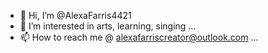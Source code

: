 - 👋 Hi, I’m @AlexaFarris4421
- 👀 I’m interested in arts, learning, singing ...
- 📫 How to reach me @ alexafarriscreator@outlook.com ...

<!---
AlexaFarris4421/AlexaFarris4421 is a ✨ special ✨ repository because its `README.md` (this file) appears on your GitHub profile.
You can click the Preview link to take a look at your changes.
--->
